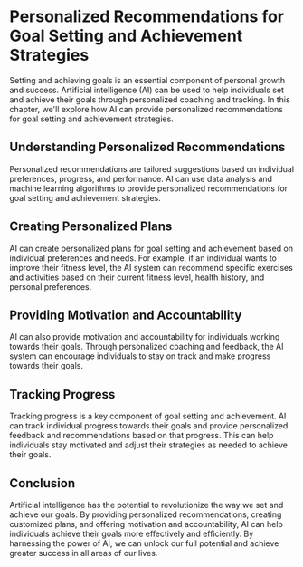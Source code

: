 # Personalized Recommendations for Goal Setting and Achievement Strategies

Setting and achieving goals is an essential component of personal growth and success. Artificial intelligence (AI) can be used to help individuals set and achieve their goals through personalized coaching and tracking. In this chapter, we'll explore how AI can provide personalized recommendations for goal setting and achievement strategies.

Understanding Personalized Recommendations
------------------------------------------

Personalized recommendations are tailored suggestions based on individual preferences, progress, and performance. AI can use data analysis and machine learning algorithms to provide personalized recommendations for goal setting and achievement strategies.

Creating Personalized Plans
---------------------------

AI can create personalized plans for goal setting and achievement based on individual preferences and needs. For example, if an individual wants to improve their fitness level, the AI system can recommend specific exercises and activities based on their current fitness level, health history, and personal preferences.

Providing Motivation and Accountability
---------------------------------------

AI can also provide motivation and accountability for individuals working towards their goals. Through personalized coaching and feedback, the AI system can encourage individuals to stay on track and make progress towards their goals.

Tracking Progress
-----------------

Tracking progress is a key component of goal setting and achievement. AI can track individual progress towards their goals and provide personalized feedback and recommendations based on that progress. This can help individuals stay motivated and adjust their strategies as needed to achieve their goals.

Conclusion
----------

Artificial intelligence has the potential to revolutionize the way we set and achieve our goals. By providing personalized recommendations, creating customized plans, and offering motivation and accountability, AI can help individuals achieve their goals more effectively and efficiently. By harnessing the power of AI, we can unlock our full potential and achieve greater success in all areas of our lives.
